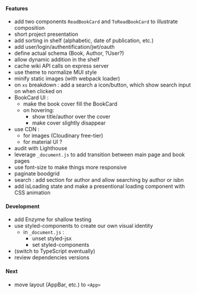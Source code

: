 #### Features
* add two components `ReadBookCard` and `ToReadBookCard` to illustrate composition
* short project presentation
* add sorting in shelf (alphabetic, date of publication, etc.)
* add user/login/authentification/jwt/oauth
* define actual schema (Book, Author, ?User?)
* allow dynamic addition in the shelf
* cache wiki API calls on express server
* use theme to normalize MUI style
* minify static images (with webpack loader)
* on `xs` breakdown : add a search a icon/button, which show search input on when clicked on
* BookCard UI : 
    * make the book cover fill the BookCard
    * on hovering:
        * show title/author over the cover
        * make cover slightly disappear
* use CDN :
    * for images (Cloudinary free-tier)
    * for material UI ?
* audit with Lighthouse
* leverage `_document.js` to add transition between main page and book pages
* use font-size to make things more responsive
* paginate boodgrid
* search : add section for author and allow searching by author or isbn
* add isLoading state and make a presentional loading component with CSS animation  

#### Development
* add Enzyme for shallow testing
* use styled-components to create our own visual identity
    * in `_document.js` :
        * unset styled-jsx
        * set styled-components
* (switch to TypeScript eventually)
* review dependencies versions

#### Next
* move layout (AppBar, etc.) to `<App>`